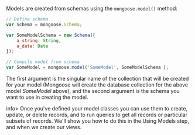 Models are created from schemas using the `mongoose.model()` method:
    
```js    
// Define schema
var Schema = mongoose.Schema;

var SomeModelSchema = new Schema({
    a_string: String,
    a_date: Date
});

// Compile model from schema
var SomeModel = mongoose.model('SomeModel', SomeModelSchema );
```

The first argument is the singular name of the collection that will be created for your model (Mongoose will create the database collection for the above model _SomeModel_ above), and the second argument is the schema you want to use in creating the model.

info> Once you've defined your model classes you can use them to create, update, or delete records, and to run queries to get all records or particular subsets of records. We'll show you how to do this in the Using Models step, and when we create our views.
